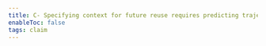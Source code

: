 ```yaml
---
title: C- Specifying context for future reuse requires predicting trajectories of future reuse
enableToc: false
tags: claim
---
```

